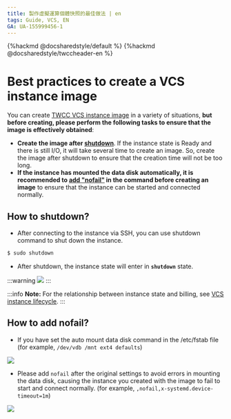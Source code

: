 ```yaml
---
title: 製作虛擬運算個體快照的最佳做法 | en
tags: Guide, VCS, EN
GA: UA-155999456-1
---
```


{%hackmd @docsharedstyle/default %}
{%hackmd @docsharedstyle/twccheader-en %}

# Best practices to create a VCS instance image

You can create [TWCC VCS instance image](https://man.twcc.ai/@twccdocs/vcs-vds-instance-image-en) in a variety of situations, **but before creating, please perform the following tasks to ensure that the image is effectively obtained**:

- **Create the image after [shutdown](#How-to-shutdown?)**. If the instance state is Ready and there is still I/O, it will take several time to create an image. So, create the image after shutdown to ensure that the creation time will not be too long.
- **If the instance has mounted the data disk automatically, it is recommended to [add "nofail"](#How-to-add-nofail?) in the command before creating an image** to ensure that the instance can be started and connected normally.


## How to shutdown?

- After connecting to the instance via SSH, you can use shutdown command to shut down the instance.

```bash
$ sudo shutdown
```

- After shutdown, the instance state will enter in **`shutdown`** state.

:::warning
![](https://cos.twcc.ai/SYS-MANUAL/uploads/upload_d0a1329d89f244dfca9d602ef826b0dd.png)
:::

:::info
<i class="fa fa-paperclip fa-20" aria-hidden="true"></i> **Note:** 
For the relationship between instance state and billing, see [<ins>VCS instance lifecycle</ins>](https://www.twcc.ai/doc?page=concept-vcs-lifecycle).
:::



## How to add nofail?

- If you have set the auto mount data disk command in the /etc/fstab file
(for example, `/dev/vdb /mnt ext4 defaults`)

![](https://cos.twcc.ai/SYS-MANUAL/uploads/upload_09ddb7ad46cfae66dcb3fa7cb75244c0.png)

- Please add `nofail` after the original settings to avoid errors in mounting the data disk, causing the instance you created with the image to fail to start and connect normally.
(for example, `,nofail,x-systemd.device-timeout=1m`)

![](https://cos.twcc.ai/SYS-MANUAL/uploads/upload_d82af67186cc021e21a4f4d59630cc4d.png)
